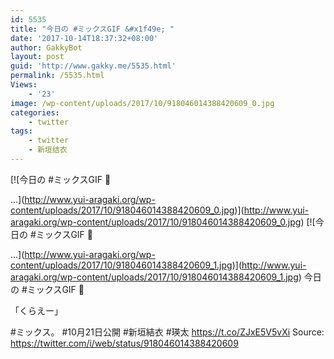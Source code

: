 ```yaml
---
id: 5535
title: "今日の #ミックスGIF &#x1f49e; "
date: '2017-10-14T18:37:32+08:00'
author: GakkyBot
layout: post
guid: 'http://www.gakky.me/5535.html'
permalink: /5535.html
Views:
    - '23'
image: /wp-content/uploads/2017/10/918046014388420609_0.jpg
categories:
    - twitter
tags:
    - twitter
    - 新垣结衣
---
```


[![今日の #ミックスGIF 💞

...](http://www.yui-aragaki.org/wp-content/uploads/2017/10/918046014388420609_0.jpg)](http://www.yui-aragaki.org/wp-content/uploads/2017/10/918046014388420609_0.jpg)
[![今日の #ミックスGIF 💞

...](http://www.yui-aragaki.org/wp-content/uploads/2017/10/918046014388420609_1.jpg)](http://www.yui-aragaki.org/wp-content/uploads/2017/10/918046014388420609_1.jpg)
今日の #ミックスGIF 💞

「くらえー」

\#ミックス。 #10月21日公開
\#新垣結衣 #瑛太 https://t.co/ZJxE5V5vXi
Source: <https://twitter.com/i/web/status/918046014388420609>
